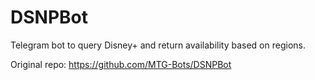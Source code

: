 # DSNPBot
Telegram bot to query Disney+ and return availability based on regions.


Original repo: https://github.com/MTG-Bots/DSNPBot

